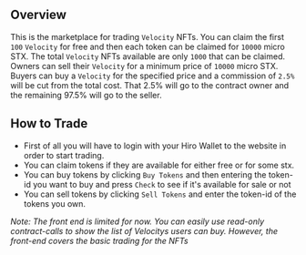 ## Overview

This is the marketplace for trading `Velocity` NFTs. You can claim the first `100` `Velocity` for free and then each token can be claimed for `10000` micro STX. The total `Velocity` NFTs available are only `1000` that can be claimed.
Owners can sell their `Velocity` for a minimum price of `10000` micro STX.
Buyers can buy a `Velocity` for the specified price and a commission of `2.5%` will be cut from the total cost. That 2.5% will go to the contract owner and the remaining 97.5% will go to the seller.

## How to Trade

- First of all you will have to login with your Hiro Wallet to the website in order to start trading.
- You can claim tokens if they are available for either free or for some stx.
- You can buy tokens by clicking `Buy Tokens` and then entering the token-id you want to buy and press `Check` to see if it's available for sale or not
- You can sell tokens by clicking `Sell Tokens` and enter the token-id of the tokens you own.

_Note: The front end is limited for now. You can easily use read-only contract-calls to show the list of Velocitys users can buy. However, the front-end covers the basic trading for the NFTs_
